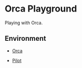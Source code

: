 # Orca Playground

Playing with Orca.

## Environment

- [Orca](https://github.com/hundredrabbits/Orca)

- [Pilot](https://github.com/hundredrabbits/pilot)